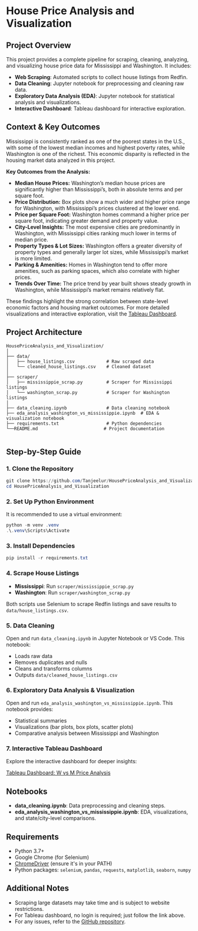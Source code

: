 # House Price Analysis and Visualization

## Project Overview

This project provides a complete pipeline for scraping, cleaning, analyzing, and visualizing house price data for Mississippi and Washington. It includes:

- **Web Scraping**: Automated scripts to collect house listings from Redfin.
- **Data Cleaning**: Jupyter notebook for preprocessing and cleaning raw data.
- **Exploratory Data Analysis (EDA)**: Jupyter notebook for statistical analysis and visualizations.
- **Interactive Dashboard**: Tableau dashboard for interactive exploration.

## Context & Key Outcomes

Mississippi is consistently ranked as one of the poorest states in the U.S., with some of the lowest median incomes and highest poverty rates, while Washington is one of the richest. This economic disparity is reflected in the housing market data analyzed in this project.

**Key Outcomes from the Analysis:**

- **Median House Prices:** Washington’s median house prices are significantly higher than Mississippi’s, both in absolute terms and per square foot.
- **Price Distribution:** Box plots show a much wider and higher price range for Washington, with Mississippi’s prices clustered at the lower end.
- **Price per Square Foot:** Washington homes command a higher price per square foot, indicating greater demand and property value.
- **City-Level Insights:** The most expensive cities are predominantly in Washington, with Mississippi cities ranking much lower in terms of median price.
- **Property Types & Lot Sizes:** Washington offers a greater diversity of property types and generally larger lot sizes, while Mississippi’s market is more limited.
- **Parking & Amenities:** Homes in Washington tend to offer more amenities, such as parking spaces, which also correlate with higher prices.
- **Trends Over Time:** The price trend by year built shows steady growth in Washington, while Mississippi’s market remains relatively flat.

These findings highlight the strong correlation between state-level economic factors and housing market outcomes. For more detailed visualizations and interactive exploration, visit the [Tableau Dashboard](https://public.tableau.com/app/profile/md.tanjeelur.rahman.labib/viz/Book1_17571376236460/WvsMpriceAnalysis?publish=yes).

## Project Architecture

```
HousePriceAnalysis_and_Visualization/
│
├── data/
│   ├── house_listings.csv            # Raw scraped data
│   └── cleaned_house_listings.csv    # Cleaned dataset
│
├── scraper/
│   ├── mississippie_scrap.py         # Scraper for Mississippi listings
│   └── washington_scrap.py           # Scraper for Washington listings
│
├── data_cleaning.ipynb               # Data cleaning notebook
├── eda_analysis_washington_vs_mississippie.ipynb  # EDA & visualization notebook
├── requirements.txt                  # Python dependencies
└──README.md                         # Project documentation
                            
```

## Step-by-Step Guide

### 1. Clone the Repository

```powershell
git clone https://github.com/Tanjeelur/HousePriceAnalysis_and_Visualization.git
cd HousePriceAnalysis_and_Visualization
```

### 2. Set Up Python Environment

It is recommended to use a virtual environment:

```powershell
python -m venv .venv
.\.venv\Scripts\Activate
```

### 3. Install Dependencies

```powershell
pip install -r requirements.txt
```

### 4. Scrape House Listings

- **Mississippi**: Run `scraper/mississippie_scrap.py`
- **Washington**: Run `scraper/washington_scrap.py`

Both scripts use Selenium to scrape Redfin listings and save results to `data/house_listings.csv`.

### 5. Data Cleaning

Open and run `data_cleaning.ipynb` in Jupyter Notebook or VS Code. This notebook:

- Loads raw data
- Removes duplicates and nulls
- Cleans and transforms columns
- Outputs `data/cleaned_house_listings.csv`

### 6. Exploratory Data Analysis & Visualization

Open and run `eda_analysis_washington_vs_mississippie.ipynb`. This notebook provides:

- Statistical summaries
- Visualizations (bar plots, box plots, scatter plots)
- Comparative analysis between Mississippi and Washington

### 7. Interactive Tableau Dashboard

Explore the interactive dashboard for deeper insights:

[Tableau Dashboard: W vs M Price Analysis](https://public.tableau.com/app/profile/md.tanjeelur.rahman.labib/viz/Book1_17571376236460/WvsMpriceAnalysis?publish=yes)

## Notebooks

- **data_cleaning.ipynb**: Data preprocessing and cleaning steps.
- **eda_analysis_washington_vs_mississippie.ipynb**: EDA, visualizations, and state/city-level comparisons.

## Requirements

- Python 3.7+
- Google Chrome (for Selenium)
- [ChromeDriver](https://chromedriver.chromium.org/downloads) (ensure it's in your PATH)
- Python packages: `selenium`, `pandas`, `requests`, `matplotlib`, `seaborn`, `numpy`

## Additional Notes

- Scraping large datasets may take time and is subject to website restrictions.
- For Tableau dashboard, no login is required; just follow the link above.
- For any issues, refer to the [GitHub repository](https://github.com/Tanjeelur/HousePriceAnalysis_and_Visualization.git).